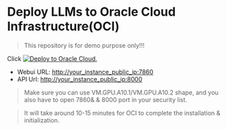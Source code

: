 # Deploy LLMs to Oracle Cloud Infrastructure(OCI)

> This repository is for demo purpose only!!!

Click [![Deploy to Oracle Cloud](https://oci-resourcemanager-plugin.plugins.oci.oraclecloud.com/latest/deploy-to-oracle-cloud.svg)](https://cloud.oracle.com/resourcemanager/stacks/create?region=home&zipUrl=https://github.com/engchina/deploy-llms-to-oci/releases/download/v1.0.1/v1.0.1.zip), 

- Webui URL: [http://your_instance_public_ip:7860](http://your_instance_public_ip:7860)
- API Url: [http://your_instance_public_ip:8000](http://your_instance_public_ip:8000)

> Make sure you can use VM.GPU.A10.1/VM.GPU.A10.2 shape, and you also have to open 7860& & 8000 port in your security list.

> It will take around 10-15 minutes for OCI to complete the installation & initialization.


